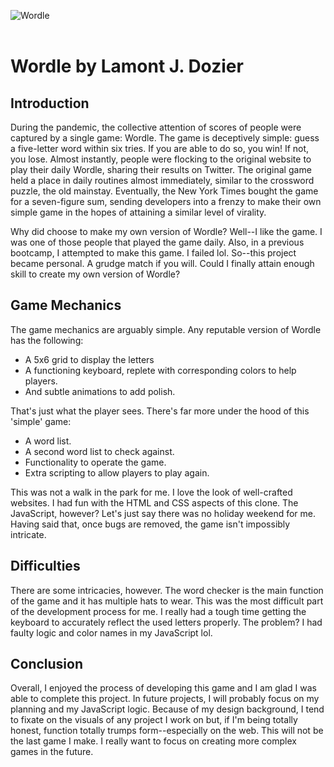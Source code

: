![Wordle](https://kslnewsradio.com/wp-content/uploads/2022/01/Wordle.png)
<br>
<br>
# Wordle by Lamont J. Dozier

## Introduction
During the pandemic, the collective attention of scores of people were captured by a single game: Wordle.  The game is deceptively simple: guess a five-letter word within six tries.  If you are able to do so, you win!  If not, you lose.  Almost instantly, people were flocking to the original website to play their daily Wordle, sharing their results on Twitter.  The original game held a place in daily routines almost immediately, similar to the crossword puzzle, the old mainstay.  Eventually, the New York Times bought the game for a seven-figure sum, sending developers into a frenzy to make their own simple game in the hopes of attaining a similar level of virality.

Why did choose to make my own version of Wordle? Well--I like the game.  I was one of those people that played the game daily.  Also, in a previous bootcamp, I attempted to make this game.  I failed lol.  So--this project became personal.  A grudge match if you will.  Could I finally attain enough skill to create my own version of Wordle?

## Game Mechanics
The game mechanics are arguably simple.  Any reputable version of Wordle has the following:
- A 5x6 grid to display the letters
- A functioning keyboard, replete with corresponding colors to help players.
- And subtle animations to add polish.

That's just what the player sees.  There's far more under the hood of this 'simple' game:
- A word list.
- A second word list to check against.
- Functionality to operate the game.
- Extra scripting to allow players to play again.

This was not a walk in the park for me.  I love the look of well-crafted websites.  I had fun with the HTML and CSS aspects of this clone.  The JavaScript, however? Let's just say there was no holiday weekend for me.  Having said that, once bugs are removed, the game isn't impossibly intricate.

## Difficulties
There are some intricacies, however.  The word checker is the main function of the game and it has multiple hats to wear.  This was the most difficult part of the development process for me.  I really had a tough time getting the keyboard to accurately reflect the used letters properly.  The problem?  I had faulty logic and color names in my JavaScript lol.

## Conclusion
Overall, I enjoyed the process of developing this game and I am glad I was able to complete this project.  In future projects, I will probably focus on my planning and my JavaScript logic.  Because of my design background, I tend to fixate on the visuals of any project I work on but, if I'm being totally honest, function totally trumps form--especially on the web.  This will not be the last game I make.  I really want to focus on creating more complex games in the future.